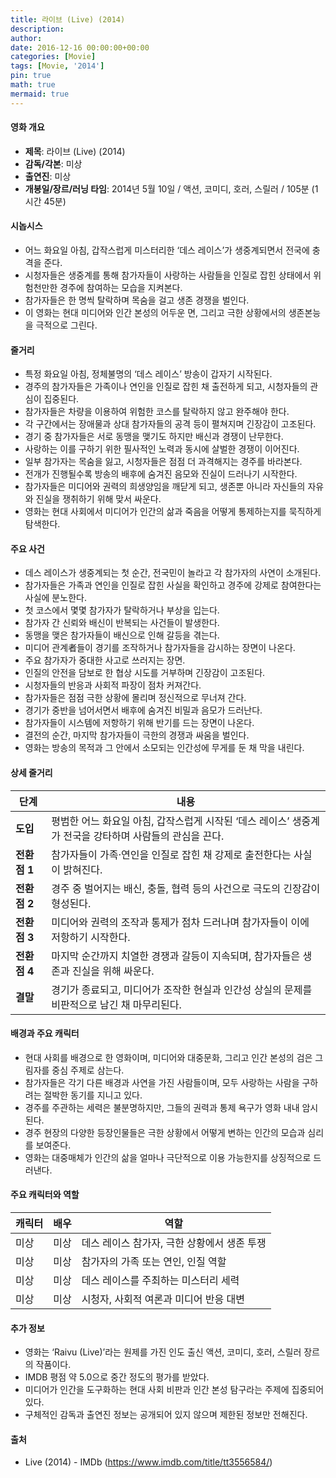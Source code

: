 ```yaml
---
title: 라이브 (Live) (2014)
description: 
author: 
date: 2016-12-16 00:00:00+00:00
categories: [Movie]
tags: [Movie, '2014']
pin: true
math: true
mermaid: true
---
```

#### 영화 개요

- **제목**: 라이브 (Live) (2014)  
- **감독/각본**: 미상  
- **출연진**: 미상  
- **개봉일/장르/러닝 타임**: 2014년 5월 10일 / 액션, 코미디, 호러, 스릴러 / 105분 (1시간 45분)

#### 시놉시스

- 어느 화요일 아침, 갑작스럽게 미스터리한 ‘데스 레이스’가 생중계되면서 전국에 충격을 준다.  
- 시청자들은 생중계를 통해 참가자들이 사랑하는 사람들을 인질로 잡힌 상태에서 위험천만한 경주에 참여하는 모습을 지켜본다.  
- 참가자들은 한 명씩 탈락하며 목숨을 걸고 생존 경쟁을 벌인다.  
- 이 영화는 현대 미디어와 인간 본성의 어두운 면, 그리고 극한 상황에서의 생존본능을 극적으로 그린다.

#### 줄거리

- 특정 화요일 아침, 정체불명의 ‘데스 레이스’ 방송이 갑자기 시작된다.  
- 경주의 참가자들은 가족이나 연인을 인질로 잡힌 채 출전하게 되고, 시청자들의 관심이 집중된다.  
- 참가자들은 차량을 이용하여 위험한 코스를 탈락하지 않고 완주해야 한다.  
- 각 구간에서는 장애물과 상대 참가자들의 공격 등이 펼쳐지며 긴장감이 고조된다.  
- 경기 중 참가자들은 서로 동맹을 맺기도 하지만 배신과 경쟁이 난무한다.  
- 사랑하는 이를 구하기 위한 필사적인 노력과 동시에 살벌한 경쟁이 이어진다.  
- 일부 참가자는 목숨을 잃고, 시청자들은 점점 더 과격해지는 경주를 바라본다.  
- 전개가 진행될수록 방송의 배후에 숨겨진 음모와 진실이 드러나기 시작한다.  
- 참가자들은 미디어와 권력의 희생양임을 깨닫게 되고, 생존뿐 아니라 자신들의 자유와 진실을 쟁취하기 위해 맞서 싸운다.  
- 영화는 현대 사회에서 미디어가 인간의 삶과 죽음을 어떻게 통제하는지를 묵직하게 탐색한다.

#### 주요 사건

- 데스 레이스가 생중계되는 첫 순간, 전국민이 놀라고 각 참가자의 사연이 소개된다.  
- 참가자들은 가족과 연인을 인질로 잡힌 사실을 확인하고 경주에 강제로 참여한다는 사실에 분노한다.  
- 첫 코스에서 몇몇 참가자가 탈락하거나 부상을 입는다.  
- 참가자 간 신뢰와 배신이 반복되는 사건들이 발생한다.  
- 동맹을 맺은 참가자들이 배신으로 인해 갈등을 겪는다.  
- 미디어 관계者들이 경기를 조작하거나 참가자들을 감시하는 장면이 나온다.  
- 주요 참가자가 중대한 사고로 쓰러지는 장면.  
- 인질의 안전을 담보로 한 협상 시도를 거부하며 긴장감이 고조된다.  
- 시청자들의 반응과 사회적 파장이 점차 커져간다.  
- 참가자들은 점점 극한 상황에 몰리며 정신적으로 무너져 간다.  
- 경기가 중반을 넘어서면서 배후에 숨겨진 비밀과 음모가 드러난다.  
- 참가자들이 시스템에 저항하기 위해 반기를 드는 장면이 나온다.  
- 결전의 순간, 마지막 참가자들이 극한의 경쟁과 싸움을 벌인다.  
- 영화는 방송의 목적과 그 안에서 소모되는 인간성에 무게를 둔 채 막을 내린다.

#### 상세 줄거리

| **단계** | **내용** |
|----------|----------|
| **도입** | 평범한 어느 화요일 아침, 갑작스럽게 시작된 ‘데스 레이스’ 생중계가 전국을 강타하며 사람들의 관심을 끈다. |
| **전환점 1** | 참가자들이 가족·연인을 인질로 잡힌 채 강제로 출전한다는 사실이 밝혀진다. |
| **전환점 2** | 경주 중 벌어지는 배신, 충돌, 협력 등의 사건으로 극도의 긴장감이 형성된다. |
| **전환점 3** | 미디어와 권력의 조작과 통제가 점차 드러나며 참가자들이 이에 저항하기 시작한다. |
| **전환점 4** | 마지막 순간까지 치열한 경쟁과 갈등이 지속되며, 참가자들은 생존과 진실을 위해 싸운다. |
| **결말** | 경기가 종료되고, 미디어가 조작한 현실과 인간성 상실의 문제를 비판적으로 남긴 채 마무리된다. |

#### 배경과 주요 캐릭터

- 현대 사회를 배경으로 한 영화이며, 미디어와 대중문화, 그리고 인간 본성의 검은 그림자를 중심 주제로 삼는다.  
- 참가자들은 각기 다른 배경과 사연을 가진 사람들이며, 모두 사랑하는 사람을 구하려는 절박한 동기를 지니고 있다.  
- 경주를 주관하는 세력은 불분명하지만, 그들의 권력과 통제 욕구가 영화 내내 암시된다.  
- 경주 현장의 다양한 등장인물들은 극한 상황에서 어떻게 변하는 인간의 모습과 심리를 보여준다.  
- 영화는 대중매체가 인간의 삶을 얼마나 극단적으로 이용 가능한지를 상징적으로 드러낸다.  

#### 주요 캐릭터와 역할

| **캐릭터** | **배우** | **역할** |
|------------|----------|----------|
| 미상 | 미상 | 데스 레이스 참가자, 극한 상황에서 생존 투쟁 |
| 미상 | 미상 | 참가자의 가족 또는 연인, 인질 역할 |
| 미상 | 미상 | 데스 레이스를 주최하는 미스터리 세력 |
| 미상 | 미상 | 시청자, 사회적 여론과 미디어 반응 대변 |

#### 추가 정보

- 영화는 ‘Raivu (Live)’라는 원제를 가진 인도 출신 액션, 코미디, 호러, 스릴러 장르의 작품이다.  
- IMDB 평점 약 5.0으로 중간 정도의 평가를 받았다.  
- 미디어가 인간을 도구화하는 현대 사회 비판과 인간 본성 탐구라는 주제에 집중되어 있다.  
- 구체적인 감독과 출연진 정보는 공개되어 있지 않으며 제한된 정보만 전해진다.  

#### 출처

- Live (2014) - IMDb (https://www.imdb.com/title/tt3556584/)